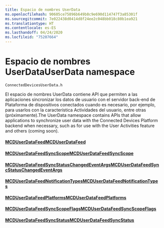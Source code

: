 ```yaml
---
title: Espacio de nombres UserData
ms.openlocfilehash: 90605ce75896b649b8c9e690d114747f3a85301f
ms.sourcegitcommit: 7e022438d0414d8f24ee2c048bb018c80b1ea921
ms.translationtype: HT
ms.contentlocale: es-ES
ms.lasthandoff: 04/24/2020
ms.locfileid: "75207664"
---
```

# <a name="userdata-namespace"></a><span data-ttu-id="853ee-102">Espacio de nombres UserData</span><span class="sxs-lookup"><span data-stu-id="853ee-102">UserData namespace</span></span>

```
ConnectedDevicesUserData.h
```

<span data-ttu-id="853ee-103">El espacio de nombres UserData contiene API que permiten a las aplicaciones sincronizar los datos de usuario con el servidor back-end de Plataforma de dispositivos conectados cuando es necesario, por ejemplo, para usarlos con la característica Actividades del usuario, entre otras (próximamente).</span><span class="sxs-lookup"><span data-stu-id="853ee-103">The UserData namespace contains APIs that allow applications to synchronize user data with the Connected Devices Platform backend when necessary, such as for use with the User Activities feature and others (coming soon).</span></span>

#### <a name="mcduserdatafeed"></a>[<span data-ttu-id="853ee-104">MCDUserDataFeed</span><span class="sxs-lookup"><span data-stu-id="853ee-104">MCDUserDataFeed</span></span>](MCDUserDataFeed.md)
#### <a name="mcduserdatafeedsyncscope"></a>[<span data-ttu-id="853ee-105">MCDUserDataFeedSyncScope</span><span class="sxs-lookup"><span data-stu-id="853ee-105">MCDUserDataFeedSyncScope</span></span>](MCDUserDataFeedSyncScope.md)
#### <a name="mcduserdatafeedsyncstatuschangedeventargs"></a>[<span data-ttu-id="853ee-106">MCDUserDataFeedSyncStatusChangedEventArgs</span><span class="sxs-lookup"><span data-stu-id="853ee-106">MCDUserDataFeedSyncStatusChangedEventArgs</span></span>](MCDUserDataFeedSyncStatusChangedEventArgs.md)
#### <a name="mcduserdatafeednotificationtypes"></a>[<span data-ttu-id="853ee-107">MCDUserDataFeedNotificationTypes</span><span class="sxs-lookup"><span data-stu-id="853ee-107">MCDUserDataFeedNotificationTypes</span></span>](MCDUserDataFeedNotificationTypes.md)
#### <a name="mcduserdatafeedplatforms"></a>[<span data-ttu-id="853ee-108">MCDUserDataFeedPlatforms</span><span class="sxs-lookup"><span data-stu-id="853ee-108">MCDUserDataFeedPlatforms</span></span>](MCDUserDataFeedPlatforms.md)
#### <a name="mcduserdatafeedsyncscopeflags"></a>[<span data-ttu-id="853ee-109">MCDUserDataFeedSyncScopeFlags</span><span class="sxs-lookup"><span data-stu-id="853ee-109">MCDUserDataFeedSyncScopeFlags</span></span>](MCDUserDataFeedSyncScopeFlags.md)
#### <a name="mcduserdatafeedsyncstatus"></a>[<span data-ttu-id="853ee-110">MCDUserDataFeedSyncStatus</span><span class="sxs-lookup"><span data-stu-id="853ee-110">MCDUserDataFeedSyncStatus</span></span>](MCDUserDataFeedSyncStatus.md)
